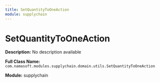 ```yaml
---
title: SetQuantityToOneAction
module: supplychain
---
```


# SetQuantityToOneAction

**Description:** No description available

**Full Class Name:** `com.namasoft.modules.supplychain.domain.utils.SetQuantityToOneAction`

**Module:** supplychain

